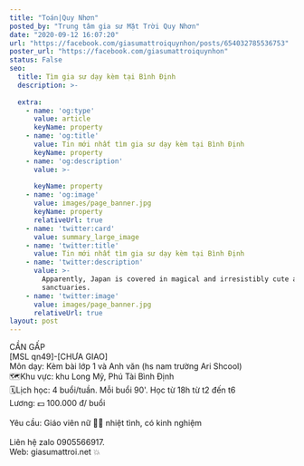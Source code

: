 ```yaml
---
title: "Toán|Quy Nhơn"
posted_by: "Trung tâm gia sư Mặt Trời Quy Nhơn"
date: "2020-09-12 16:07:20"
url: "https://facebook.com/giasumattroiquynhon/posts/654032785536753"
poster_url: "https://facebook.com/giasumattroiquynhon"
status: False
seo:
  title: Tìm gia sư dạy kèm tại Bình Định
  description: >-
    
  extra:
    - name: 'og:type'
      value: article
      keyName: property
    - name: 'og:title'
      value: Tin mới nhất tìm gia sư dạy kèm tại Bình Định
      keyName: property
    - name: 'og:description'
      value: >-
        
      keyName: property
    - name: 'og:image'
      value: images/page_banner.jpg
      keyName: property
      relativeUrl: true
    - name: 'twitter:card'
      value: summary_large_image
    - name: 'twitter:title'
      value: Tin mới nhất tìm gia sư dạy kèm tại Bình Định
    - name: 'twitter:description'
      value: >-
        Apparently, Japan is covered in magical and irresistibly cute animal
        sanctuaries.
    - name: 'twitter:image'
      value: images/page_banner.jpg
      relativeUrl: true
layout: post
---
```

CẦN GẤP<br>[MSL qn49]-[CHƯA GIAO]<br>Môn dạy: Kèm bài lớp 1 và Anh văn (hs nam trường Ari Shcool)<br>🗺Khu vực: khu Long Mỹ, Phú Tài Bình Định<br>🗓Lịch học: 4 buổi/tuần. Mỗi buổi 90'. Học từ 18h từ t2 đến t6<br>Lương: 💵 100.000 đ/ buổi<br><br>Yêu cầu: Giáo viên nữ 👩‍🏫 nhiệt tình, có kinh nghiệm<br><br>Liên hệ zalo 0905566917.<br>Web: giasumattroi.net 💥
